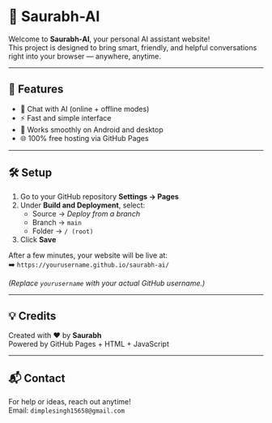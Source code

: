 # 🌟 Saurabh-AI

Welcome to **Saurabh-AI**, your personal AI assistant website!  
This project is designed to bring smart, friendly, and helpful conversations right into your browser — anywhere, anytime.

---

## 🚀 Features
- 🤖 Chat with AI (online + offline modes)
- ⚡ Fast and simple interface
- 📱 Works smoothly on Android and desktop
- 🌐 100% free hosting via GitHub Pages

---

## 🛠️ Setup
1. Go to your GitHub repository **Settings → Pages**
2. Under **Build and Deployment**, select:
   - Source → *Deploy from a branch*
   - Branch → `main`
   - Folder → `/ (root)`
3. Click **Save**

After a few minutes, your website will be live at:  
➡️ `https://yourusername.github.io/saurabh-ai/`

*(Replace `yourusername` with your actual GitHub username.)*

---

## 💡 Credits
Created with ❤️ by **Saurabh**  
Powered by GitHub Pages + HTML + JavaScript

---

## 📬 Contact
For help or ideas, reach out anytime!  
Email: `dimplesingh15658@gmail.com`
